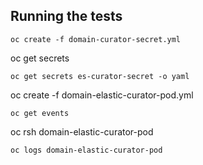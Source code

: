 ## Running the tests
```
oc create -f domain-curator-secret.yml
```
oc get secrets
```
oc get secrets es-curator-secret -o yaml
```
oc create -f domain-elastic-curator-pod.yml
```
oc get events
```
oc rsh domain-elastic-curator-pod
```
oc logs domain-elastic-curator-pod
```

